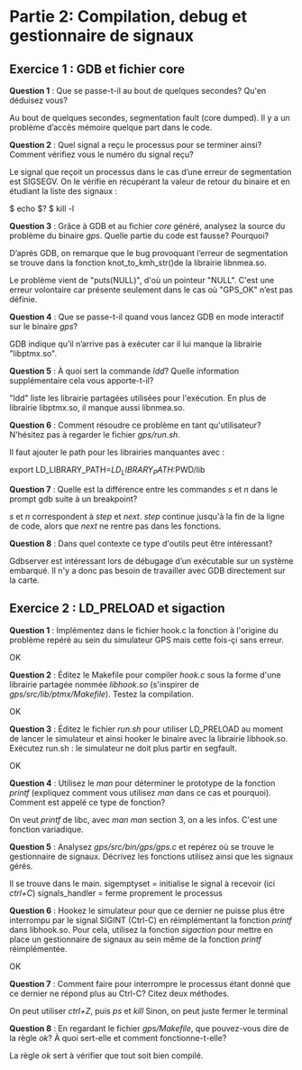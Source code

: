 # Partie 2: Compilation, debug et gestionnaire de signaux


## Exercice 1 : GDB et fichier core

**Question 1** : Que se passe-t-il au bout de quelques secondes? Qu'en
                 déduisez vous?

Au bout de quelques secondes, segmentation fault (core dumped). Il y a un problème d’accès mémoire quelque part dans le code.

**Question 2** : Quel signal a reçu le processus pour se terminer ainsi? Comment
                vérifiez vous le numéro du signal reçu?

Le signal que reçoit un processus dans le cas d’une erreur de segmentation est SIGSEGV. On le vérifie en récupérant la valeur de retour du binaire et en étudiant la liste des signaux :

$ echo $?
$ kill -l

**Question 3** : Grâce à GDB et au fichier *core* généré, analysez la source du
                 problème du binaire *gps*. Quelle partie du code est fausse?
                 Pourquoi?

 D’après GDB, on remarque que le bug provoquant l’erreur de segmentation se trouve dans la fonction knot_to_kmh_str()de la librairie libnmea.so.

 Le problème vient de "puts(NULL)", d'où un pointeur "NULL". C'est une erreur volontaire car présente seulement dans le cas où "GPS_OK" n’est pas définie.

**Question 4** : Que se passe-t-il quand vous lancez GDB en mode interactif sur
                 le binaire *gps*?

GDB indique qu’il n’arrive pas à exécuter car il lui manque la librairie "libptmx.so".

**Question 5** : À quoi sert la commande *ldd*? Quelle information
                supplémentaire cela vous apporte-t-il?

"ldd" liste les librairie partagées utilisées pour l'exécution. 
En plus de librairie libptmx.so, il manque aussi libnmea.so.

**Question 6** : Comment résoudre ce problème en tant qu'utilisateur? N'hésitez
                 pas à regarder le fichier *gps/run.sh*.

Il faut ajouter le path pour les librairies manquantes avec :

export LD_LIBRARY_PATH=$LD_LIBRARY_PATH:$PWD/lib

**Question 7** : Quelle est la différence entre les commandes *s* et *n* dans
                 le prompt gdb suite à un breakpoint?

*s* et *n* correspondent à *step* et *next*. *step* continue jusqu'à la fin de la ligne de code, alors que *next* ne rentre pas dans les fonctions.

**Question 8** : Dans quel contexte ce type d'outils peut être intéressant?

Gdbserver est intéressant lors de débugage d’un exécutable sur un système embarqué. Il n'y a donc pas besoin de travailler avec GDB directement sur la carte.


## Exercice 2 : LD_PRELOAD et sigaction

**Question 1** : Implémentez dans le fichier hook.c la fonction à l'origine du
                 problème repéré au sein du simulateur GPS mais cette fois-çi
                 sans erreur.

OK

**Question 2** : Éditez le Makefile pour compiler *hook.c* sous la forme d'une
                 librairie partagée nommée *libhook.so* (s'inspirer de
                 *gps/src/lib/ptmx/Makefile*). Testez la compilation.

OK

**Question 3** : Éditez le fichier *run.sh* pour utiliser LD_PRELOAD au moment
                 de lancer le simulateur et ainsi hooker le binaire avec la
                 librairie libhook.so. Exécutez run.sh : le simulateur ne doit
                 plus partir en segfault.

OK

**Question 4** : Utilisez le *man* pour déterminer le prototype de la fonction
                 *printf* (expliquez comment vous utilisez *man* dans ce cas et
                 pourquoi). Comment est appelé ce type de fonction?

On veut *printf* de libc, avec *man man* section 3, on a les infos.
C'est une fonction variadique.

**Question 5** : Analysez *gps/src/bin/gps/gps.c* et repérez où se trouve le
                 gestionnaire de signaux. Décrivez les fonctions utilisez
                 ainsi que les signaux gérés.

Il se trouve dans le main. 
sigemptyset = initialise le signal à recevoir (ici *ctrl+C*)
signals_handler = ferme proprement le processus 

**Question 6** : Hookez le simulateur pour que ce dernier ne puisse plus
                 être interrompu par le signal SIGINT (Ctrl-C) en
                 réimplémentant la fonction *printf* dans libhook.so. Pour
                 cela, utilisez la fonction *sigaction* pour mettre en place
                 un gestionnaire de signaux au sein même de la fonction
                 *printf*  réimplémentée.

OK

**Question 7** : Comment faire pour interrompre le processus étant donné
                 que ce dernier ne répond plus au Ctrl-C? Citez deux méthodes.

On peut utiliser *ctrl+Z*, puis *ps* et *kill*
Sinon, on peut juste fermer le terminal

**Question 8** : En regardant le fichier *gps/Makefile*, que pouvez-vous dire
                 de la règle *ok*? À quoi sert-elle et comment
                 fonctionne-t-elle?

La règle *ok* sert à vérifier que tout soit bien compilé.
